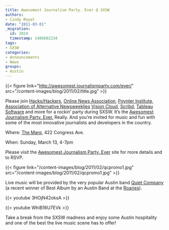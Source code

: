 ```yaml
---
title: Awesomest Journalism Party. Ever @ SXSW
authors:
- Cindy Royal
date: "2011-03-01"
_migration:
  id: 2024
  timestamp: 1486602234
tags:
- SXSW
categories:
- Announcements
- News
groups:
- Austin
---
```


{{< figure link="http://awesomest.journalismparty.com/ever/" src="/content-images/blog/2011/02/title.jpg" >}}

Please join [Hacks/Hackers][1], [Online News Association][2], [Poynter Institute][3], [Association of Alternative Newsweeklies][4] [Vision Cloud][5], [Scribd][6], [Tableau Software][7] and more for a rockin&#8217; party during SXSW. It&#8217;s the [Awesomest Journalism Party. Ever.][8] Really. And you&#8217;re invited for music and fun with some of the most innovative journalists and developers in the country.

Where: [The Marq][9], 422 Congress Ave.

When: Sunday, March 13, 4-7pm

Please visit the [Awesomest Journalism Party. Ever][8] site for more details and to RSVP.

{{< figure link="/content-images/blog/2011/02/qcpromo1.jpg" src="/content-images/blog/2011/02/qcpromo1.jpg" >}}

Live music will be provided by the very popular Austin band [Quiet Company][10] (a recent winner of Best Album by an Austin Band at the [Roaries][11]).

{{< youtube 3HOjN42oksA >}}

{{< youtube WhiB16U7EVk >}}

Take a break from the SXSW madness and enjoy some Austin hospitality and one of the best the live music scene has to offer!

 [1]: http://hackshackers.com
 [2]: http://journalists.org/
 [3]: http://www.poynter.org/
 [4]: http://www.altweeklies.com
 [5]: http://www.visioncloud.eu/
 [6]: http://www.scribd.com/
 [7]: http://tableausoftware.com
 [8]: http://awesomest.journalismparty.com/ever/
 [9]: http://www.yelp.com/biz/the-marq-austin
 [10]: http://quietcompanymusic.com
 [11]: http://theroaries.com/